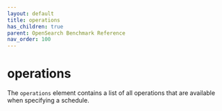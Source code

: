 ```yaml
---
layout: default
title: operations
has_children: true
parent: OpenSearch Benchmark Reference
nav_order: 100
---
```


# operations

The `operations` element contains a list of all operations that are available when specifying a schedule.

